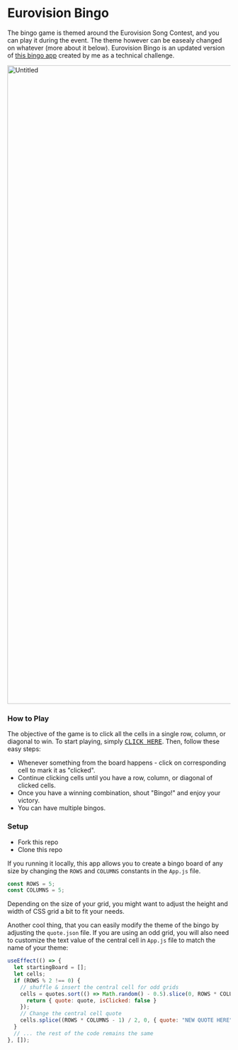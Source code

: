 # Eurovision Bingo

The bingo game is themed around the Eurovision Song Contest, and you can play it during the event. The theme however can be easealy changed on whatever (more about it below). Eurovision Bingo is an updated version of <a href="https://github.com/uuuuuvika/Bingooo">this bingo app</a> created by me as a technical challenge.

<img width="1439" alt="Untitled" src="https://user-images.githubusercontent.com/47716922/221980041-d4616055-db24-4cd7-ae7d-b2c7d363d288.png">

### How to Play
The objective of the game is to click all the cells in a single row, column, or diagonal to win. To start playing, simply <kbd><a href="https://uuuuuvika.github.io/bingo-fever/">CLICK HERE</a></kbd>. Then, follow these easy steps:

- Whenever something from the board happens - click on corresponding cell to mark it as "clicked".
- Continue clicking cells until you have a row, column, or diagonal of clicked cells.
- Once you have a winning combination, shout "Bingo!" and enjoy your victory.
- You can have multiple bingos.

### Setup
- Fork this repo
- Clone this repo

If you running it locally, this app allows you to create a bingo board of any size by changing the ```ROWS``` and ```COLUMNS``` constants in the ```App.js``` file. 
```  JavaScript
const ROWS = 5;
const COLUMNS = 5;
```
Depending on the size of your grid, you might want to adjust the height and width of CSS grid a bit to fit your needs. 

Another cool thing, that you can easily modify the theme of the bingo by adjusting the ```quote.json``` file. If you are using an odd grid, you will also need to customize the text value of the central cell in ```App.js``` file to match the name of your theme:
```  JavaScript
useEffect(() => {
  let startingBoard = [];
  let cells;
  if (ROWS % 2 !== 0) {
    // shuffle & insert the central cell for odd grids
    cells = quotes.sort(() => Math.random() - 0.5).slice(0, ROWS * COLUMNS - 1).map(quote => {
      return { quote: quote, isClicked: false }
    });
    // Change the central cell quote
    cells.splice((ROWS * COLUMNS - 1) / 2, 0, { quote: "NEW QUOTE HERE", isClicked: true });
  }
  // ... the rest of the code remains the same
}, []);
```
